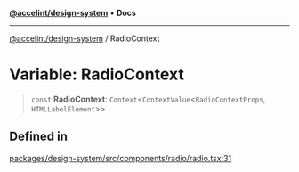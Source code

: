 [**@accelint/design-system**](../README.md) • **Docs**

***

[@accelint/design-system](../README.md) / RadioContext

# Variable: RadioContext

> `const` **RadioContext**: `Context`\<`ContextValue`\<`RadioContextProps`, `HTMLLabelElement`\>\>

## Defined in

[packages/design-system/src/components/radio/radio.tsx:31](https://github.com/gohypergiant/standard-toolkit/blob/258694cea8ed8bbd956b3cf5da47c2c9debcf127/packages/design-system/src/components/radio/radio.tsx#L31)
